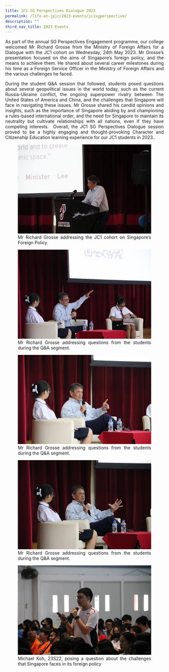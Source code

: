 ```yaml
---
title: JC1 SG Perspectives Dialogue 2023
permalink: /life-at-jpjc/2023-events/jc1sgperspective/
description: ""
third_nav_title: 2023 Events
---
```

<div align="justify">

<p>   As part of the annual SG Perspectives Engagement programme, our college welcomed Mr Richard Grosse from the Ministry of Foreign Affairs for a Dialogue with the JC1 cohort on Wednesday, 24th May 2023. Mr Grosse’s presentation focused on the aims of Singapore’s foreign policy, and the means to achieve them. He shared about several career milestones during his time as a Foreign Service Officer in the Ministry of Foreign Affairs and the various challenges he faced.&nbsp;</p>

<p>During the student Q&amp;A session that followed, students posed questions about several geopolitical issues in the world today, such as the current Russia-Ukraine conflict, the ongoing superpower rivalry between The United States of America and China, and the challenges that Singapore will face in navigating these issues. Mr Grosse shared his candid opinions and insights, such as the importance of Singapore abiding by and championing a rules-based international order, and the need for Singapore to maintain its neutrality but cultivate relationships with all nations, even if they have competing interests.&nbsp; Overall, the JC1 SG Perspectives Dialogue session proved to be a highly engaging and thought-provoking Character and Citizenship Education learning experience for our JC1 students in 2023..</p>


<figure>
<img src="/images/Life%20%40%20JPJC/2023%20Events/JC1SGperspective/jc1sg1.jpg">
<figcaption>Mr Richard Grosse addressing the JC1 cohort on Singapore’s Foreign Policy.</figcaption></figure>

<figure>
<img src="/images/Life%20%40%20JPJC/2023%20Events/JC1SGperspective/jc1sg2.jpg">
<figcaption> Mr Richard Grosse addressing questions from the students during the Q&amp;A segment.</figcaption></figure>
	
<figure>
<img src="/images/Life%20%40%20JPJC/2023%20Events/JC1SGperspective/jc1sg3.jpg">
<figcaption> Mr Richard Grosse addressing questions from the students during the Q&amp;A segment.</figcaption></figure>
	
<figure>
<img src="/images/Life%20%40%20JPJC/2023%20Events/JC1SGperspective/jc1sg4.jpg">
<figcaption>  Mr Richard Grosse addressing questions from the students during the Q&amp;A segment.</figcaption></figure>
	
<figure>
<img src="/images/Life%20%40%20JPJC/2023%20Events/JC1SGperspective/jc1sg5.jpg">
<figcaption>  Michael Koh, 23S22, posing a question about the challenges that Singapore faces in its foreign policy</figcaption></figure>
	
</div>